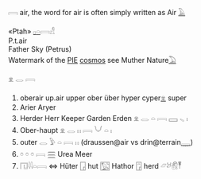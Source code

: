 𓇯 air, the word for air is often simply written as Air [𓄿](𓄿)  

«Ptah» [𓊪](𓊪)[𓏏](𓏏)𓇯𓀭  
P.t.air  
Father Sky (Petrus)  
Watermark of the [PIE](PIE) [cosmos](cosmos) see Muther Nature[𓅐](𓅐)  

 𓁷  𓂋  𓇯  
1. oberair up.air upper ober über hyper cyper[𓁷](𓁷) super  
2. Arier Aryer  
3. Herder Herr Keeper Garden Erden 𓁷  𓂋  𓏏  𓇯  𓈙  𓈅  𓏤  
3. Ober-haupt   𓁷  𓂋  𓏮  𓇯  𓄋  𓏏  𓏤  
4. outer   𓂋  𓅱  𓏏  𓇯  𓏮  (draussen@air vs drin@terrain[𓇾](𓇾))  
5.  𓏌  𓏌  𓏌  𓇯  𓈗  Urea Meer  
6. 𓉔𓇋𓇋𓏏𓇯 ⇔ Hüter [𓉗](𓉗) hut 𓉡 Hathor 𓉞 herd 𓃿𓃾𓋧𓏣  

